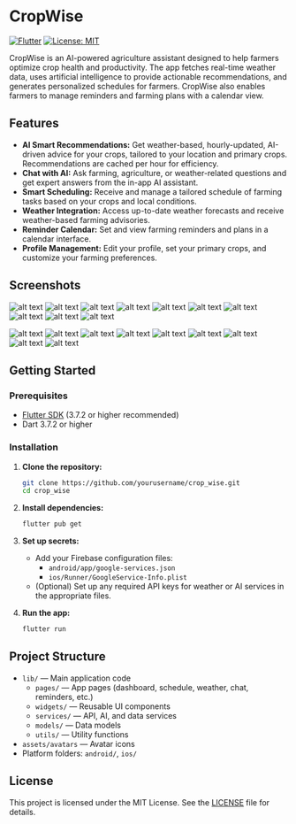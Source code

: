 # CropWise

[![Flutter](https://img.shields.io/badge/Flutter-3.7.2-blue?logo=flutter)](https://flutter.dev)
[![License: MIT](https://img.shields.io/badge/License-MIT-yellow.svg)](LICENSE)

CropWise is an AI-powered agriculture assistant designed to help farmers optimize crop health and productivity. The app fetches real-time weather data, uses artificial intelligence to provide actionable recommendations, and generates personalized schedules for farmers. CropWise also enables farmers to manage reminders and farming plans with a calendar view.

## Features

- **AI Smart Recommendations:** Get weather-based, hourly-updated, AI-driven advice for your crops, tailored to your location and primary crops. Recommendations are cached per hour for efficiency.
- **Chat with AI:** Ask farming, agriculture, or weather-related questions and get expert answers from the in-app AI assistant.
- **Smart Scheduling:** Receive and manage a tailored schedule of farming tasks based on your crops and local conditions.
- **Weather Integration:** Access up-to-date weather forecasts and receive weather-based farming advisories.
- **Reminder Calendar:** Set and view farming reminders and plans in a calendar interface.
- **Profile Management:** Edit your profile, set your primary crops, and customize your farming preferences.

## Screenshots
![alt text](images/Screenshot_light_1.jpg)
![alt text](images/Screenshot_light_2.jpg) 
![alt text](images/Screenshot_light_3.jpg) 
![alt text](images/Screenshot_light_4.jpg) 
![alt text](images/Screenshot_light_5.jpg) 
![alt text](images/Screenshot_light_6.jpg) 
![alt text](images/Screenshot_light_7.jpg) 
![alt text](images/Screenshot_light_8.jpg) 
![alt text](images/Screenshot_light_9.jpg) 
![alt text](images/Screenshot_light_10.jpg)

![alt text](images/Screenshot_dark_1.jpg) 
![alt text](images/Screenshot_dark_2.jpg) 
![alt text](images/Screenshot_dark_3.jpg) 
![alt text](images/Screenshot_dark_4.jpg) 
![alt text](images/Screenshot_dark_5.jpg) 
![alt text](images/Screenshot_dark_6.jpg) 
![alt text](images/Screenshot_dark_7.jpg) 
![alt text](images/Screenshot_dark_8.jpg) 
![alt text](images/Screenshot_dark_9.jpg)

## Getting Started

### Prerequisites

- [Flutter SDK](https://flutter.dev/docs/get-started/install) (3.7.2 or higher recommended)
- Dart 3.7.2 or higher

### Installation

1. **Clone the repository:**
   ```bash
   git clone https://github.com/yourusername/crop_wise.git
   cd crop_wise
   ```

2. **Install dependencies:**
   ```bash
   flutter pub get
   ```

3. **Set up secrets:**
   - Add your Firebase configuration files:
     - `android/app/google-services.json`
     - `ios/Runner/GoogleService-Info.plist`
   - (Optional) Set up any required API keys for weather or AI services in the appropriate files.

4. **Run the app:**
   ```bash
   flutter run
   ```

## Project Structure

- `lib/` — Main application code
  - `pages/` — App pages (dashboard, schedule, weather, chat, reminders, etc.)
  - `widgets/` — Reusable UI components
  - `services/` — API, AI, and data services
  - `models/` — Data models
  - `utils/` — Utility functions
- `assets/avatars` — Avatar icons
- Platform folders: `android/`, `ios/`


## License

This project is licensed under the MIT License. See the [LICENSE](LICENSE) file for details.
